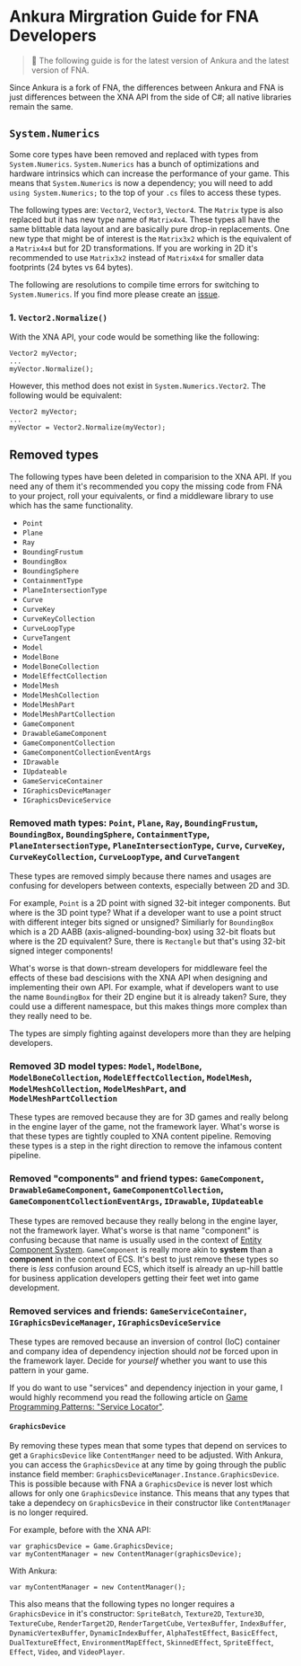 # Ankura Mirgration Guide for FNA Developers

> :notebook: The following guide is for the latest version of Ankura and the latest version of FNA.

Since Ankura is a fork of FNA, the differences between Ankura and FNA is just differences between the XNA API from the side of C#; all native libraries remain the same.

## `System.Numerics`

Some core types have been removed and replaced with types from `System.Numerics`. `System.Numerics` has a bunch of optimizations and hardware intrinsics which can increase the performance of your game. This means that `System.Numerics` is now a dependency; you will need to add `using System.Numerics;` to the top of your `.cs` files to access these types.

The following types are: `Vector2`, `Vector3`, `Vector4`. The `Matrix` type is also replaced but it has new type name of `Matrix4x4`. These types all have the same blittable data layout and are basically pure drop-in replacements. One new type that might be of interest is the `Matrix3x2` which is the equivalent of a `Matrix4x4` but for 2D transformations. If you are working in 2D it's recommended to use `Matrix3x2` instead of `Matrix4x4` for smaller data footprints (24 bytes vs 64 bytes). 

The following are resolutions to compile time errors for switching to `System.Numerics`. If you find more please create an [issue](https://github.com/craftworkgames/Ankura/issues).

### 1. `Vector2.Normalize()`

With the XNA API, your code would be something like the following:

```
Vector2 myVector;
...
myVector.Normalize();
```

However, this method does not exist in `System.Numerics.Vector2`. The following would be equivalent:

```
Vector2 myVector;
...
myVector = Vector2.Normalize(myVector);
```

## Removed types

The following types have been deleted in comparision to the XNA API. If you need any of them it's recommended you copy the missing code from FNA to your project, roll your equivalents, or find a middleware library to use which has the same functionality.

- `Point`
- `Plane`
- `Ray`
- `BoundingFrustum`
- `BoundingBox`
- `BoundingSphere`
- `ContainmentType`
- `PlaneIntersectionType`
- `Curve`
- `CurveKey`
- `CurveKeyCollection`
- `CurveLoopType`
- `CurveTangent`
- `Model`
- `ModelBone`
- `ModelBoneCollection`
- `ModelEffectCollection`
- `ModelMesh`
- `ModelMeshCollection`
- `ModelMeshPart`
- `ModelMeshPartCollection`
- `GameComponent`
- `DrawableGameComponent`
- `GameComponentCollection`
- `GameComponentCollectionEventArgs`
- `IDrawable`
- `IUpdateable`
- `GameServiceContainer`
- `IGraphicsDeviceManager`
- `IGraphicsDeviceService`


### Removed math types: `Point`, `Plane`, `Ray`, `BoundingFrustum`, `BoundingBox`, `BoundingSphere`, `ContainmentType`, `PlaneIntersectionType`, `PlaneIntersectionType`, `Curve`, `CurveKey`, `CurveKeyCollection`, `CurveLoopType`, and `CurveTangent`

These types are removed simply because there names and usages are confusing for developers between contexts, especially between 2D and 3D. 

For example, `Point` is a 2D point with signed 32-bit integer components. But where is the 3D point type? What if a developer want to use a point struct with different integer bits signed or unsigned? Similiarly for `BoundingBox` which is a 2D AABB (axis-aligned-bounding-box) using 32-bit floats but where is the 2D equivalent? Sure, there is `Rectangle` but that's using 32-bit signed integer components! 

What's worse is that down-stream developers for middleware feel the effects of these bad descisions with the XNA API when designing and implementing their own API. For example, what if developers want to use the name `BoundingBox` for their 2D engine but it is already taken? Sure, they could use a different namespace, but this makes things more complex than they really need to be.

The types are simply fighting against developers more than they are helping developers.

### Removed 3D model types: `Model`, `ModelBone`, `ModelBoneCollection`, `ModelEffectCollection`, `ModelMesh`, `ModelMeshCollection`, `ModelMeshPart`, and `ModelMeshPartCollection`

These types are removed because they are for 3D games and really belong in the engine layer of the game, not the framework layer. What's worse is that these types are tightly coupled to XNA content pipeline. Removing these types is a step in the right direction to remove the infamous content pipeline.

### Removed "components" and friend types: `GameComponent`, `DrawableGameComponent`, `GameComponentCollection`, `GameComponentCollectionEventArgs`, `IDrawable`, `IUpdateable`

These types are removed because they really belong in the engine layer, not the framework layer. What's worse is that name "component" is confusing because that name is usually used in the context of [Entity Component System](https://github.com/SanderMertens/ecs-faq). `GameComponent` is really more akin to **system** than a **component** in the context of ECS. It's best to just remove these types so there is *less* confusion around ECS, which itself is already an up-hill battle for business application developers getting their feet wet into game development.

### Removed services and friends: `GameServiceContainer`, `IGraphicsDeviceManager`, `IGraphicsDeviceService`

These types are removed because an inversion of control (IoC) container and company idea of dependency injection should *not* be forced upon in the framework layer. Decide for *yourself* whether you want to use this pattern in your game. 

If you do want to use "services" and dependency injection in your game, I would highly recommend you read the following article on [Game Programming Patterns: "Service Locator"](https://gameprogrammingpatterns.com/service-locator.html).

#### `GraphicsDevice`

By removing these types mean that some types that depend on services to get a `GraphicsDevice` like `ContentManger` need to be adjusted. With Ankura, you can access the `GraphicsDevice` at any time by going through the public instance field member: `GraphicsDeviceManager.Instance.GraphicsDevice`. This is possible because with FNA a `GraphicsDevice` is never lost which allows for only one `GraphicsDevice` instance. This means that any types that take a dependecy on `GraphicsDevice` in their constructor like `ContentManager` is no longer required.

For example, before with the XNA API:

```
var graphicsDevice = Game.GraphicsDevice;
var myContentManager = new ContentManager(graphicsDevice);
```

With Ankura:
```
var myContentManager = new ContentManager();
```

This also means that the following types no longer requires a `GraphicsDevice` in it's constructor: `SpriteBatch`, `Texture2D`, `Texture3D`, `TextureCube`, `RenderTarget2D`, `RenderTargetCube`, `VertexBuffer`, `IndexBuffer`, `DynamicVertexBuffer`, `DynamicIndexBuffer`, `AlphaTestEffect`, `BasicEffect`, `DualTextureEffect`, `EnvironmentMapEffect`, `SkinnedEffect`, `SpriteEffect`, `Effect`, `Video`, and `VideoPlayer`.